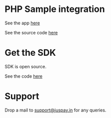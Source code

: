 # PHP Sample integration

See the app [here](http://juspay-php-demo.herokuapp.com/)


See the source code [here](https://bitbucket.org/juspay/php-server-heroku)

# Get the SDK

SDK is open source.

See the code [here](https://bitbucket.org/juspay/juspay-php-client)

# Support

Drop a mail to support@juspay.in for any queries.